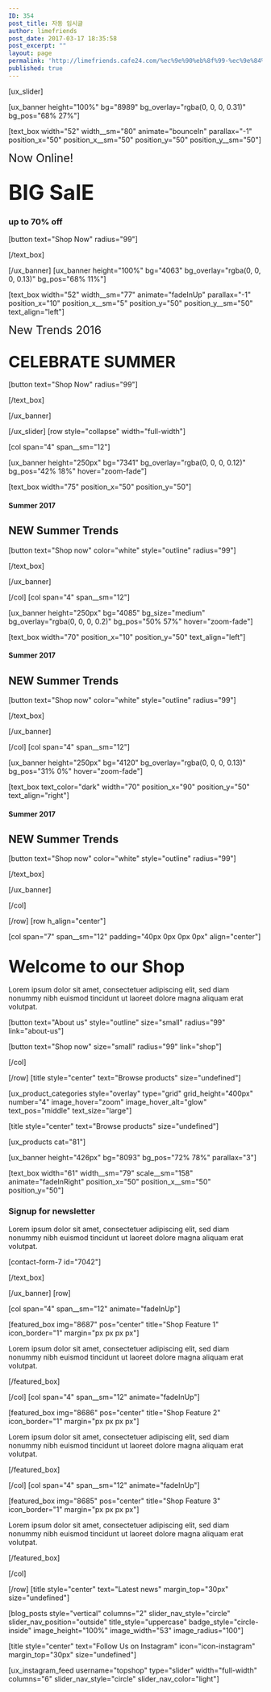 ```yaml
---
ID: 354
post_title: 자동 임시글
author: limefriends
post_date: 2017-03-17 18:35:58
post_excerpt: ""
layout: page
permalink: 'http://limefriends.cafe24.com/%ec%9e%90%eb%8f%99-%ec%9e%84%ec%8b%9c%ea%b8%80/'
published: true
---
```

[ux_slider]

[ux_banner height="100%" bg="8989" bg_overlay="rgba(0, 0, 0, 0.31)" bg_pos="68% 27%"]

[text_box width="52" width__sm="80" animate="bounceIn" parallax="-1" position_x="50" position_x__sm="50" position_y="50" position_y__sm="50"]

<p class="alt-font"><span style="font-size: 160%;">Now Online!</span></p>
<h2 class="uppercase"><strong><span style="font-size: 200%;" data-line-height="xs">BIG SalE</span></strong></h2>
<h3 class="lead uppercase">up to <strong>70%</strong> off</h3>
[button text="Shop Now" radius="99"]


[/text_box]

[/ux_banner]
[ux_banner height="100%" bg="4063" bg_overlay="rgba(0, 0, 0, 0.13)" bg_pos="68% 11%"]

[text_box width="52" width__sm="77" animate="fadeInUp" parallax="-1" position_x="10" position_x__sm="5" position_y="50" position_y__sm="50" text_align="left"]

<p class="alt-font"><span style="font-size: 160%;">New Trends 2016</span></p>
<h2 class="uppercase"><span style="font-size: 150%;"><strong><span data-line-height="xs">CELEBRATE SUMMER<br /></span></strong></span></h2>
[button text="Shop Now" radius="99"]


[/text_box]

[/ux_banner]

[/ux_slider]
[row style="collapse" width="full-width"]

[col span="4" span__sm="12"]

[ux_banner height="250px" bg="7341" bg_overlay="rgba(0, 0, 0, 0.12)" bg_pos="42% 18%" hover="zoom-fade"]

[text_box width="75" position_x="50" position_y="50"]

<h4 class="uppercase">Summer 2017</h4>
<h2 class="uppercase"><strong>NEW Summer Trends</strong></h2>
[button text="Shop now" color="white" style="outline" radius="99"]


[/text_box]

[/ux_banner]

[/col]
[col span="4" span__sm="12"]

[ux_banner height="250px" bg="4085" bg_size="medium" bg_overlay="rgba(0, 0, 0, 0.2)" bg_pos="50% 57%" hover="zoom-fade"]

[text_box width="70" position_x="10" position_y="50" text_align="left"]

<h4 class="uppercase">Summer 2017</h4>
<h2 class="uppercase"><strong>NEW Summer Trends</strong></h2>
[button text="Shop now" color="white" style="outline" radius="99"]


[/text_box]

[/ux_banner]

[/col]
[col span="4" span__sm="12"]

[ux_banner height="250px" bg="4120" bg_overlay="rgba(0, 0, 0, 0.13)" bg_pos="31% 0%" hover="zoom-fade"]

[text_box text_color="dark" width="70" position_x="90" position_y="50" text_align="right"]

<h4 class="uppercase">Summer 2017</h4>
<h2 class="uppercase"><strong>NEW Summer Trends</strong></h2>
[button text="Shop now" color="white" style="outline" radius="99"]


[/text_box]

[/ux_banner]

[/col]

[/row]
[row h_align="center"]

[col span="7" span__sm="12" padding="40px 0px 0px 0px" align="center"]

<h2 class="uppercase"><span style="font-size: 160%;">Welcome to our Shop</span></h2>
<p>Lorem ipsum dolor sit amet, consectetuer adipiscing elit, sed diam nonummy nibh euismod tincidunt ut laoreet dolore magna aliquam erat volutpat.</p>
[button text="About us" style="outline" size="small" radius="99" link="about-us"]

[button text="Shop now" size="small" radius="99" link="shop"]


[/col]

[/row]
[title style="center" text="Browse products" size="undefined"]

[ux_product_categories style="overlay" type="grid" grid_height="400px" number="4" image_hover="zoom" image_hover_alt="glow" text_pos="middle" text_size="large"]

[title style="center" text="Browse products" size="undefined"]

[ux_products cat="81"]

[ux_banner height="426px" bg="8093" bg_pos="72% 78%" parallax="3"]

[text_box width="61" width__sm="79" scale__sm="158" animate="fadeInRight" position_x="50" position_x__sm="50" position_y="50"]

<h3 class="uppercase"><strong>Signup for newsletter</strong></h3>
<p>Lorem ipsum dolor sit amet, consectetuer adipiscing elit, sed diam nonummy nibh euismod tincidunt ut laoreet dolore magna aliquam erat volutpat.</p>
[contact-form-7 id="7042"]


[/text_box]

[/ux_banner]
[row]

[col span="4" span__sm="12" animate="fadeInUp"]

[featured_box img="8687" pos="center" title="Shop Feature 1" icon_border="1" margin="px px px px"]

<p>Lorem ipsum dolor sit amet, consectetuer adipiscing elit, sed diam nonummy nibh euismod tincidunt ut laoreet dolore magna aliquam erat volutpat.</p>

[/featured_box]

[/col]
[col span="4" span__sm="12" animate="fadeInUp"]

[featured_box img="8686" pos="center" title="Shop Feature 2" icon_border="1" margin="px px px px"]

<p>Lorem ipsum dolor sit amet, consectetuer adipiscing elit, sed diam nonummy nibh euismod tincidunt ut laoreet dolore magna aliquam erat volutpat.</p>

[/featured_box]

[/col]
[col span="4" span__sm="12" animate="fadeInUp"]

[featured_box img="8685" pos="center" title="Shop Feature 3" icon_border="1" margin="px px px px"]

<p>Lorem ipsum dolor sit amet, consectetuer adipiscing elit, sed diam nonummy nibh euismod tincidunt ut laoreet dolore magna aliquam erat volutpat.</p>

[/featured_box]

[/col]

[/row]
[title style="center" text="Latest news" margin_top="30px" size="undefined"]

[blog_posts style="vertical" columns="2" slider_nav_style="circle" slider_nav_position="outside" title_style="uppercase" badge_style="circle-inside" image_height="100%" image_width="53" image_radius="100"]

[title style="center" text="Follow Us on Instagram" icon="icon-instagram" margin_top="30px" size="undefined"]

[ux_instagram_feed username="topshop" type="slider" width="full-width" columns="6" slider_nav_style="circle" slider_nav_color="light"]